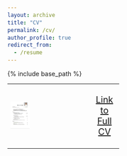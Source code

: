 ```yaml
---
layout: archive
title: "CV"
permalink: /cv/
author_profile: true
redirect_from:
  - /resume
---
```


{% include base_path %}


<table style="border-collapse: collapse; border: none;width: 50%;" border="0">
<tr>
<td style="border: none;">

<img src="/files/cv.png" alt="LEX" style="width: 25.00%; height: auto;"> 

</td>
<td style="border: none; text-align: center; font-size: 20px;">

<a href="CV_Ranum_Public.pdf" target="_blank">Link to <br> Full CV</a>

</td>
</tr>
</table>